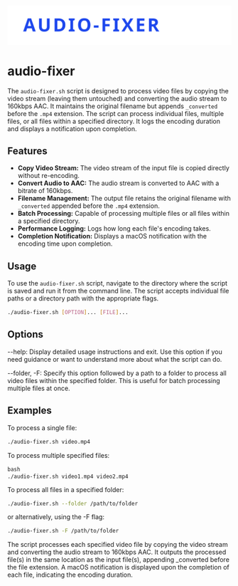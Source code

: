 ![logo.svg](logo.svg)

# audio-fixer

The `audio-fixer.sh` script is designed to process video files by copying the video stream (leaving them untouched) and converting the audio stream to 160kbps AAC. It maintains the original filename but appends `_converted` before the `.mp4` extension. The script can process individual files, multiple files, or all files within a specified directory. It logs the encoding duration and displays a notification upon completion.

## Features

- **Copy Video Stream:** The video stream of the input file is copied directly without re-encoding.
- **Convert Audio to AAC:** The audio stream is converted to AAC with a bitrate of 160kbps.
- **Filename Management:** The output file retains the original filename with `_converted` appended before the `.mp4` extension.
- **Batch Processing:** Capable of processing multiple files or all files within a specified directory.
- **Performance Logging:** Logs how long each file's encoding takes.
- **Completion Notification:** Displays a macOS notification with the encoding time upon completion.

## Usage

To use the `audio-fixer.sh` script, navigate to the directory where the script is saved and run it from the command line. The script accepts individual file paths or a directory path with the appropriate flags.

```bash
./audio-fixer.sh [OPTION]... [FILE]...
```

## Options

--help: Display detailed usage instructions and exit. Use this option if you need guidance or want to understand more about what the script can do.

--folder, -F: Specify this option followed by a path to a folder to process all video files within the specified folder. This is useful for batch processing multiple files at once.

## Examples

To process a single file:

```bash
./audio-fixer.sh video.mp4
```

To process multiple specified files:

```
bash
./audio-fixer.sh video1.mp4 video2.mp4
```

To process all files in a specified folder:

```bash
./audio-fixer.sh --folder /path/to/folder
```

or alternatively, using the -F flag:

```bash
./audio-fixer.sh -F /path/to/folder
```

The script processes each specified video file by copying the video stream and converting the audio stream to 160kbps AAC. It outputs the processed file(s) in the same location as the input file(s), appending \_converted before the file extension. A macOS notification is displayed upon the completion of each file, indicating the encoding duration.
